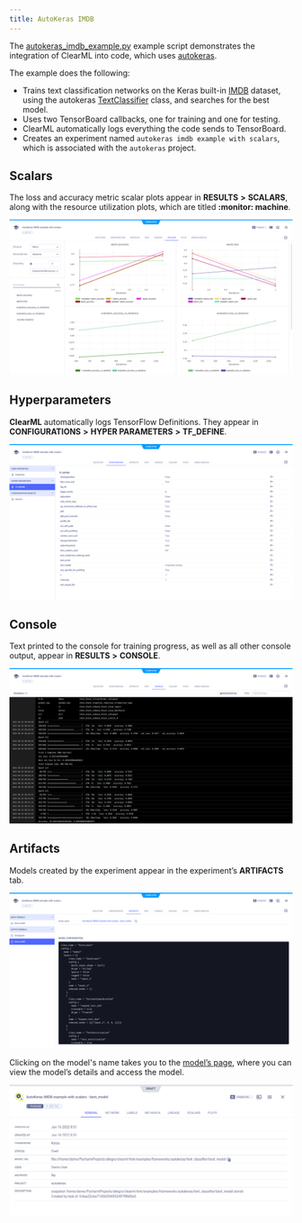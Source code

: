 ```yaml
---
title: AutoKeras IMDB
---
```

The [autokeras_imdb_example.py](https://github.com/allegroai/clearml/blob/master/examples/frameworks/autokeras/autokeras_imdb_example.py) example 
script demonstrates the integration of ClearML into code, which uses [autokeras](https://github.com/keras-team/autokeras). 

The example does the following: 
* Trains text classification networks on the Keras built-in [IMDB](https://keras.io/api/datasets/imdb/) dataset, using 
the autokeras [TextClassifier](https://autokeras.com/text_classifier/) class, and searches for the best model. 
* Uses two TensorBoard callbacks, one for training and one for testing. 
* ClearML automatically logs everything the code sends to TensorBoard. 
* Creates an experiment named `autokeras imdb example with scalars`, which is associated with the `autokeras` project.

## Scalars

The loss and accuracy metric scalar plots appear in **RESULTS** **>** **SCALARS**, along with the resource utilization plots, 
which are titled **:monitor: machine**.

![image](../../../img/examples_keras_14.png)

## Hyperparameters

**ClearML** automatically logs TensorFlow Definitions. They appear in **CONFIGURATIONS** **>** **HYPER PARAMETERS** **>** **TF_DEFINE**.

![image](../../../img/examples_keras_16.png)

## Console

Text printed to the console for training progress, as well as all other console output, appear in **RESULTS** **>** **CONSOLE**.

![image](../../../img/examples_keras_15.png)

## Artifacts

Models created by the experiment appear in the experiment’s **ARTIFACTS** tab.

![image](../../../img/examples_keras_18.png)

Clicking on the model's name takes you to the [model’s page](../../../webapp/webapp_model_viewing.md), where you can view 
the model’s details and access the model.

![image](../../../img/examples_keras_17.png)